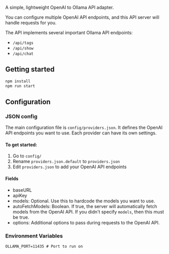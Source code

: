A simple, lightweight OpenAI to Ollama API adapter.

You can configure multiple OpenAI API endpoints, and this API server will handle requests for you.

The API implements several important Ollama API endpoints:
- `/api/tags`
- `/api/show`
- `/api/chat`

## Getting started
```bash
npm install
npm run start
```

## Configuration
### JSON config
The main configuration file is `config/providers.json`. It defines the OpenAI API endpoints you want to use. Each provider can have its own settings.

#### To get started:
1. Go to `config/`
2. Rename `providers.json.default` to `providers.json`
3. Edit `providers.json` to add your OpenAI API endpoints

#### Fields
- baseURL
- apiKey
- models: Optional. Use this to hardcode the models you want to use.
- autoFetchModels: Boolean. If true, the server will automatically fetch models from the OpenAI API. If you didn't specify `models`, then this must be true.
- options: Additional options to pass during requests to the OpenAI API.

### Environment Variables
```env
OLLAMA_PORT=11435 # Port to run on
```